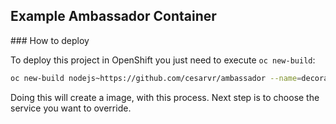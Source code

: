 ## Example Ambassador Container 

### How to deploy 

To deploy this project in OpenShift you just need to execute ``oc new-build``:


```sh 
oc new-build nodejs~https://github.com/cesarvr/ambassador --name=decorator
```

Doing this will create a image, with this process. Next step is to choose the service you want to override.





